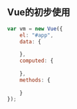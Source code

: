 ## Vue的初步使用

```js
var vm = new Vue({
    el: "#app",
    data: {
        
    },
    computed: {
        
    },
    methods: {
        
    }
});
```



